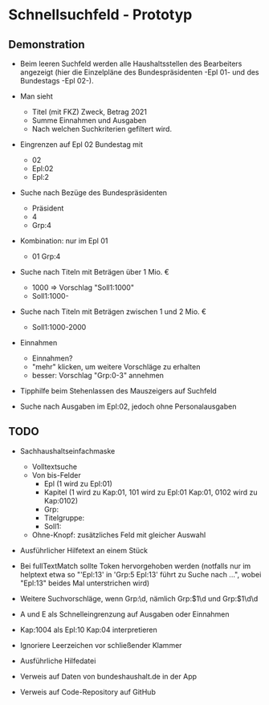 # Schnellsuchfeld - Prototyp

## Demonstration

* Beim leeren Suchfeld werden alle Haushaltsstellen des
  Bearbeiters angezeigt (hier die Einzelpläne des Bundespräsidenten -Epl 01- und des Bundestags -Epl 02-).
* Man sieht 
  - Titel (mit FKZ) Zweck, Betrag 2021
  - Summe Einnahmen und Ausgaben
  - Nach welchen Suchkriterien gefiltert wird.
  
* Eingrenzen auf Epl 02 Bundestag mit 
  - 02
  - Epl:02
  - Epl:2
* Suche nach Bezüge des Bundespräsidenten
  - Präsident
  - 4
  - Grp:4
* Kombination: nur im Epl 01
  - 01 Grp:4
* Suche nach Titeln mit Beträgen über 1 Mio. €
  - 1000 => Vorschlag "Soll1:1000"
  - Soll1:1000-
* Suche nach Titeln mit Beträgen zwischen 1 und 2 Mio. €
  - Soll1:1000-2000

* Einnahmen
  - Einnahmen?
  - "mehr" klicken, um weitere Vorschläge zu erhalten
  - besser: Vorschlag "Grp:0-3" annehmen

* Tipphilfe beim Stehenlassen des Mauszeigers auf Suchfeld

* Suche nach Ausgaben im Epl:02, jedoch ohne Personalausgaben



## TODO

- Sachhaushaltseinfachmaske
  * Volltextsuche
  * Von bis-Felder
    * Epl (1 wird zu Epl:01)
    * Kapitel (1 wird zu Kap:01, 101 wird zu Epl:01 Kap:01, 0102 wird zu Kap:0102)
    * Grp:
    * Titelgruppe:
    * Soll1:
  * Ohne-Knopf: zusätzliches Feld mit gleicher Auswahl

- Ausführlicher Hilfetext an einem Stück
- Bei fullTextMatch sollte Token hervorgehoben werden (notfalls nur im helptext etwa so "'Epl:13' in 'Grp:5 Epl:13' führt zu Suche nach ...", wobei "Epl:13" beides Mal unterstrichen wird)
- Weitere Suchvorschläge, wenn Grp:\d, nämlich Grp:$1\d und Grp:$1\d\d
- A und E als Schnelleingrenzung auf Ausgaben oder Einnahmen
- Kap:1004 als Epl:10 Kap:04 interpretieren
- Ignoriere Leerzeichen vor schließender Klammer
- Ausführliche Hilfedatei
- Verweis auf Daten von bundeshaushalt.de in der App
- Verweis auf Code-Repository auf GitHub
